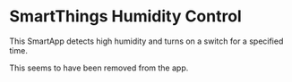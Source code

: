 # SmartThings Humidity Control
This SmartApp detects high humidity and turns on a switch for a specified time.

This seems to have been removed from the app.
